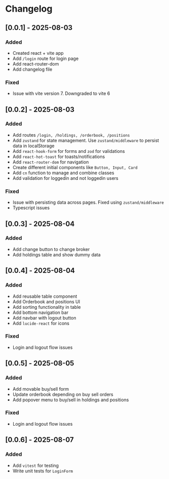 # Changelog

## [0.0.1] - 2025-08-03
### Added
- Created react + vite app
- Add ```/login``` route for login page
- Add react-router-dom
- Add changelog file

### Fixed
- Issue with vite version 7. Downgraded to vite 6

## [0.0.2] - 2025-08-03
### Added
- Add routes ```/login, /holdings, /orderbook, /positions```
- Add ```zustand``` for state management. Use  ```zustand/middleware``` to persist data in localStorage
- Add ```react-hook-form``` for forms and ```zod``` for validations
- Add ```react-hot-toast``` for toasts/notifications
- Add ```react-router-dom``` for navigation
- Create different initial components like  ```Button, Input, Card```
- Add ```cn``` function to manage and combine classes
- Add validation for loggedin and not loggedin users

### Fixed
- Issue with persisting data across pages. Fixed using ```zustand/middleware```
- Typescript issues

## [0.0.3] - 2025-08-04
### Added
- Add change button to change broker
- Add holdings table and show dummy data

## [0.0.4] - 2025-08-04
### Added
- Add reusable table component
- Add Orderbook and positions UI
- Add sorting functionality in table
- Add bottom navigation bar
- Add navbar with logout button
- Add ```lucide-react``` for icons

### Fixed
- Login and logout flow issues

## [0.0.5] - 2025-08-05
### Added
- Add movable buy/sell form
- Update orderbook depending on buy sell orders
- Add popover menu to buy/sell in holdings and positions

### Fixed
- Login and logout flow issues

## [0.0.6] - 2025-08-07
### Added
- Add ```vitest``` for testing
- Write unit tests for ```LoginForm```

